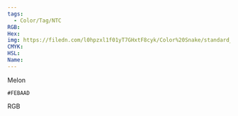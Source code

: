 ```yaml
---
tags:
  - Color/Tag/NTC
RGB:
Hex:
img: https://filedn.com/l0hpzxl1f01yT7GHxtF8cyk/Color%20Snake/standard_csv_to_svg/FEBAAD.svg
CMYK:
HSL:
Name:
---
```

Melon
```palette
#FEBAAD
```
RGB
